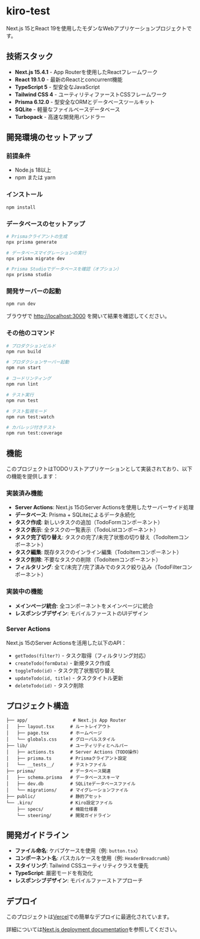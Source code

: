 # kiro-test

Next.js 15とReact 19を使用したモダンなWebアプリケーションプロジェクトです。

## 技術スタック

- **Next.js 15.4.1** - App Routerを使用したReactフレームワーク
- **React 19.1.0** - 最新のReactとconcurrent機能
- **TypeScript 5** - 型安全なJavaScript
- **Tailwind CSS 4** - ユーティリティファーストCSSフレームワーク
- **Prisma 6.12.0** - 型安全なORMとデータベースツールキット
- **SQLite** - 軽量なファイルベースデータベース
- **Turbopack** - 高速な開発用バンドラー

## 開発環境のセットアップ

### 前提条件
- Node.js 18以上
- npm または yarn

### インストール

```bash
npm install
```

### データベースのセットアップ

```bash
# Prismaクライアントの生成
npx prisma generate

# データベースマイグレーションの実行
npx prisma migrate dev

# Prisma Studioでデータベースを確認（オプション）
npx prisma studio
```

### 開発サーバーの起動

```bash
npm run dev
```

ブラウザで [http://localhost:3000](http://localhost:3000) を開いて結果を確認してください。

### その他のコマンド

```bash
# プロダクションビルド
npm run build

# プロダクションサーバー起動
npm run start

# コードリンティング
npm run lint

# テスト実行
npm run test

# テスト監視モード
npm run test:watch

# カバレッジ付きテスト
npm run test:coverage
```

## 機能

このプロジェクトはTODOリストアプリケーションとして実装されており、以下の機能を提供します：

### 実装済み機能
- **Server Actions**: Next.js 15のServer Actionsを使用したサーバーサイド処理
- **データベース**: Prisma + SQLiteによるデータ永続化
- **タスク作成**: 新しいタスクの追加（TodoFormコンポーネント）
- **タスク表示**: 全タスクの一覧表示（TodoListコンポーネント）
- **タスク完了切り替え**: タスクの完了/未完了状態の切り替え（TodoItemコンポーネント）
- **タスク編集**: 既存タスクのインライン編集（TodoItemコンポーネント）
- **タスク削除**: 不要なタスクの削除（TodoItemコンポーネント）
- **フィルタリング**: 全て/未完了/完了済みでのタスク絞り込み（TodoFilterコンポーネント）

### 実装中の機能
- **メインページ統合**: 全コンポーネントをメインページに統合
- **レスポンシブデザイン**: モバイルファーストのUIデザイン

### Server Actions
Next.js 15のServer Actionsを活用した以下のAPI：

- `getTodos(filter?)` - タスク取得（フィルタリング対応）
- `createTodo(formData)` - 新規タスク作成
- `toggleTodo(id)` - タスク完了状態切り替え
- `updateTodo(id, title)` - タスクタイトル更新
- `deleteTodo(id)` - タスク削除

## プロジェクト構造

```
├── app/                 # Next.js App Router
│   ├── layout.tsx      # ルートレイアウト
│   ├── page.tsx        # ホームページ
│   └── globals.css     # グローバルスタイル
├── lib/                # ユーティリティとヘルパー
│   ├── actions.ts      # Server Actions（TODO操作）
│   ├── prisma.ts       # Prismaクライアント設定
│   └── __tests__/      # テストファイル
├── prisma/             # データベース関連
│   ├── schema.prisma   # データベーススキーマ
│   ├── dev.db          # SQLiteデータベースファイル
│   └── migrations/     # マイグレーションファイル
├── public/             # 静的アセット
└── .kiro/              # Kiro設定ファイル
    ├── specs/          # 機能仕様書
    └── steering/       # 開発ガイドライン
```

## 開発ガイドライン

- **ファイル命名**: ケバブケースを使用（例: `button.tsx`）
- **コンポーネント名**: パスカルケースを使用（例: `HeaderBreadcrumb`）
- **スタイリング**: Tailwind CSSユーティリティクラスを優先
- **TypeScript**: 厳密モードを有効化
- **レスポンシブデザイン**: モバイルファーストアプローチ

## デプロイ

このプロジェクトは[Vercel](https://vercel.com/)での簡単なデプロイに最適化されています。

詳細については[Next.js deployment documentation](https://nextjs.org/docs/app/building-your-application/deploying)を参照してください。